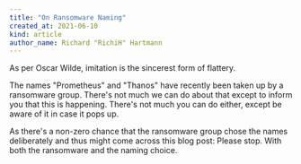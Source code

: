 ```yaml
---
title: "On Ransomware Naming"
created_at: 2021-06-10
kind: article
author_name: Richard "RichiH" Hartmann
---
```


As per Oscar Wilde, imitation is the sincerest form of flattery.

The names "Prometheus" and "Thanos" have recently been taken up by a ransomware group. There's not much we can do about that except to inform you that this is happening. There's not much you can do either, except be aware of it in case it pops up.

As there's a non-zero chance that the ransomware group chose the names deliberately and thus might come across this blog post: Please stop. With both the ransomware and the naming choice.
